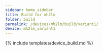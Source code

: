 ```yaml
---
sidebar: home_sidebar
title: Build for mh2lm
folder: build
permalink: /devices/mh2lm/build/variant1/
device: mh2lm_variant1
---
```

{% include templates/device_build.md %}
